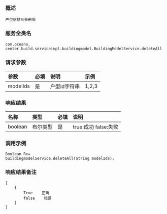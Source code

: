 ### 概述

```
户型信息批量删除
```

### 服务全类名

```
com.oceano. center.build.serviceimpl.buildingmodel.BuildingModelService.deleteAll
```

### 请求参数

| 参数 | 必填 | 说明 | 示例 |
| :--- | :--- | :--- | :--- |
| modelIds | 是 | 户型id字符串 | 1,2,3 |

### 响应结果

| 名称 | 类型 | 必填 | 说明 |
| :--- | :--- | :--- | :--- |
| boolean | 布尔类型 | 是 | true:成功 false:失败 |

### 调用示例

```
Boolean Re= 
buildingmodelService.deleteAll(String modelIds);
```

### 响应结果备注

```
[
    {
        True    正确
        false    错误
    }
]
```



